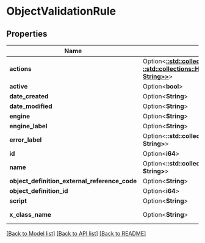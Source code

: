 # ObjectValidationRule

## Properties

Name | Type | Description | Notes
------------ | ------------- | ------------- | -------------
**actions** | Option<[**::std::collections::HashMap<String, ::std::collections::HashMap<String, String>>**](map.md)> |  | [optional][readonly]
**active** | Option<**bool**> |  | [optional]
**date_created** | Option<**String**> |  | [optional][readonly]
**date_modified** | Option<**String**> |  | [optional][readonly]
**engine** | Option<**String**> |  | [optional]
**engine_label** | Option<**String**> |  | [optional][readonly]
**error_label** | Option<**::std::collections::HashMap<String, String>**> |  | [optional]
**id** | Option<**i64**> |  | [optional][readonly]
**name** | Option<**::std::collections::HashMap<String, String>**> |  | [optional]
**object_definition_external_reference_code** | Option<**String**> |  | [optional]
**object_definition_id** | Option<**i64**> |  | [optional]
**script** | Option<**String**> |  | [optional]
**x_class_name** | Option<**String**> |  | [optional][readonly][default to com.liferay.object.admin.rest.dto.v1_0.ObjectValidationRule]

[[Back to Model list]](../README.md#documentation-for-models) [[Back to API list]](../README.md#documentation-for-api-endpoints) [[Back to README]](../README.md)


